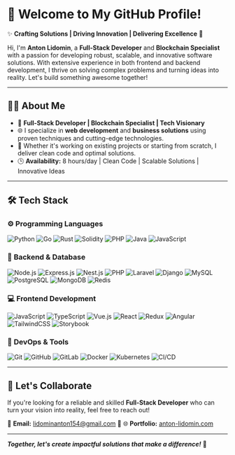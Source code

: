 # 👋 Welcome to My GitHub Profile!  

✨ **Crafting Solutions | Driving Innovation | Delivering Excellence** 🌟  

Hi, I'm **Anton Lidomin**, a **Full-Stack Developer** and **Blockchain Specialist** with a passion for developing robust, scalable, and innovative software solutions. With extensive experience in both frontend and backend development, I thrive on solving complex problems and turning ideas into reality. Let's build something awesome together!

---

## 🧑‍💻 **About Me**
- 💼 **Full-Stack Developer | Blockchain Specialist | Tech Visionary**
- 🌐 I specialize in **web development** and **business solutions** using proven techniques and cutting-edge technologies.
- 🔗 Whether it's working on existing projects or starting from scratch, I deliver clean code and optimal solutions.
- 🕒 **Availability:** 8 hours/day | Clean Code | Scalable Solutions | Innovative Ideas  

---

## 🛠️ **Tech Stack**

### ⚙️ **Programming Languages**
![Python](https://img.shields.io/badge/-Python-3776AB?logo=python&logoColor=white) ![Go](https://img.shields.io/badge/-Go-00ADD8?logo=go&logoColor=white) ![Rust](https://img.shields.io/badge/-Rust-000000?logo=rust&logoColor=white) ![Solidity](https://img.shields.io/badge/-Solidity-363636?logo=solidity&logoColor=white) ![PHP](https://img.shields.io/badge/-PHP-777BB4?logo=php&logoColor=white) ![Java](https://img.shields.io/badge/-Java-007396?logo=java&logoColor=white) ![JavaScript](https://img.shields.io/badge/-JavaScript-F7DF1E?logo=javascript&logoColor=black)  

### 🔧 **Backend & Database**
![Node.js](https://img.shields.io/badge/-Node.js-339933?logo=node.js&logoColor=white) ![Express.js](https://img.shields.io/badge/-Express.js-000000?logo=express&logoColor=white) ![Nest.js](https://img.shields.io/badge/-Nest.js-E0234E?logo=nestjs&logoColor=white) ![PHP](https://img.shields.io/badge/-PHP-777BB4?logo=php&logoColor=white) ![Laravel](https://img.shields.io/badge/-Laravel-FF2D20?logo=laravel&logoColor=white) ![Django](https://img.shields.io/badge/-Django-092E20?logo=django&logoColor=white) ![MySQL](https://img.shields.io/badge/-MySQL-4479A1?logo=mysql&logoColor=white) ![PostgreSQL](https://img.shields.io/badge/-PostgreSQL-336791?logo=postgresql&logoColor=white) ![MongoDB](https://img.shields.io/badge/-MongoDB-47A248?logo=mongodb&logoColor=white) ![Redis](https://img.shields.io/badge/-Redis-DC382D?logo=redis&logoColor=white)  

### 💻 **Frontend Development**
![JavaScript](https://img.shields.io/badge/-JavaScript-F7DF1E?logo=javascript&logoColor=black) ![TypeScript](https://img.shields.io/badge/-TypeScript-3178C6?logo=typescript&logoColor=white) ![Vue.js](https://img.shields.io/badge/-Vue.js-4FC08D?logo=vue.js&logoColor=white) ![React](https://img.shields.io/badge/-React-61DAFB?logo=react&logoColor=black) ![Redux](https://img.shields.io/badge/-Redux-764ABC?logo=redux&logoColor=white) ![Angular](https://img.shields.io/badge/-Angular-DD0031?logo=angular&logoColor=white) ![TailwindCSS](https://img.shields.io/badge/-TailwindCSS-06B6D4?logo=tailwindcss&logoColor=white) ![Storybook](https://img.shields.io/badge/-Storybook-FF4785?logo=storybook&logoColor=white)  

### 🔧 **DevOps & Tools**
![Git](https://img.shields.io/badge/-Git-F05032?logo=git&logoColor=white) ![GitHub](https://img.shields.io/badge/-GitHub-181717?logo=github&logoColor=white) ![GitLab](https://img.shields.io/badge/-GitLab-FC6D26?logo=gitlab&logoColor=white) ![Docker](https://img.shields.io/badge/-Docker-2496ED?logo=docker&logoColor=white) ![Kubernetes](https://img.shields.io/badge/-Kubernetes-326CE5?logo=kubernetes&logoColor=white) ![CI/CD](https://img.shields.io/badge/-CI/CD-0078D4?logo=azure-devops&logoColor=white)  

---

## 🌟 **Let's Collaborate**
If you're looking for a reliable and skilled **Full-Stack Developer** who can turn your vision into reality, feel free to reach out!  

📧 **Email:** [lidominanton154@gmail.com](mailto:lidominanton154@gmail.com) 💼 🌐 **Portfolio:** [anton-lidomin.com](https://anton-lidomin.netlify.app)  

---
**_Together, let's create impactful solutions that make a difference!_** 🚀
